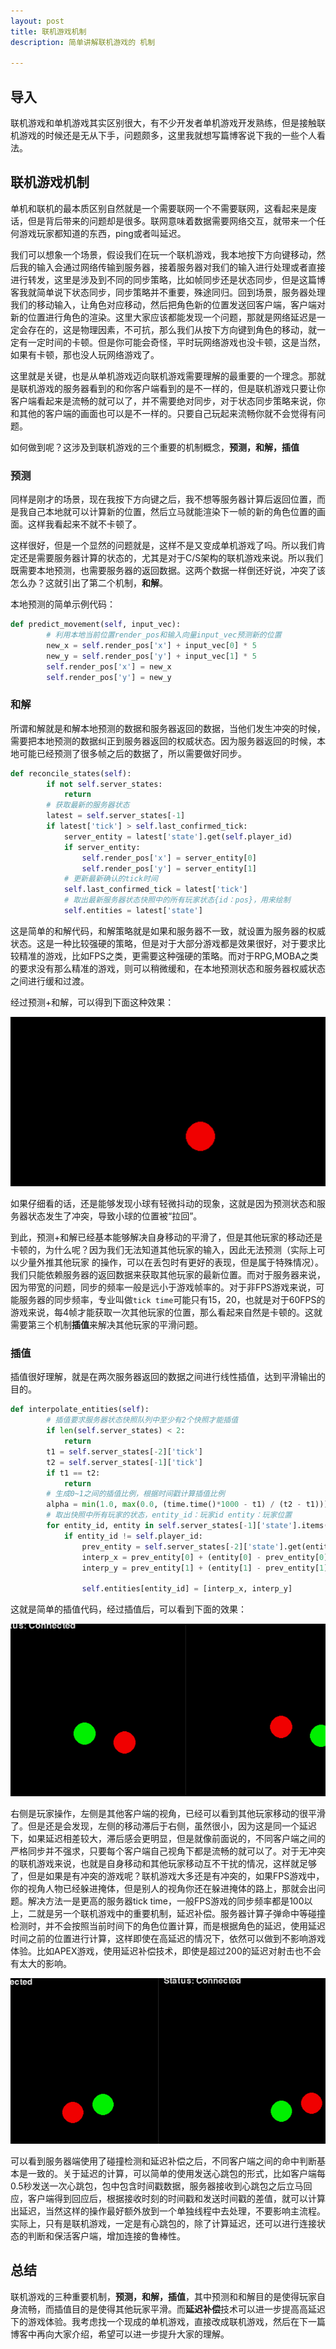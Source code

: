 ```yaml
---
layout: post
title: 联机游戏机制
description: 简单讲解联机游戏的 机制

---
```


## 导入

联机游戏和单机游戏其实区别很大，有不少开发者单机游戏开发熟练，但是接触联机游戏的时候还是无从下手，问题颇多，这里我就想写篇博客说下我的一些个人看法。

## 联机游戏机制

单机和联机的最本质区别自然就是一个需要联网一个不需要联网，这看起来是废话，但是背后带来的问题却是很多。联网意味着数据需要网络交互，就带来一个任何游戏玩家都知道的东西，ping或者叫延迟。

我们可以想象一个场景，假设我们在玩一个联机游戏，我本地按下方向键移动，然后我的输入会通过网络传输到服务器，接着服务器对我们的输入进行处理或者直接进行转发，这里是涉及到不同的同步策略，比如帧同步还是状态同步，但是这篇博客我就简单说下状态同步，同步策略并不重要，殊途同归。回到场景，服务器处理我们的移动输入，让角色对应移动，然后把角色新的位置发送回客户端，客户端对新的位置进行角色的渲染。这里大家应该都能发现一个问题，那就是网络延迟是一定会存在的，这是物理因素，不可抗，那么我们从按下方向键到角色的移动，就一定有一定时间的卡顿。但是你可能会奇怪，平时玩网络游戏也没卡顿，这是当然，如果有卡顿，那也没人玩网络游戏了。

这里就是关键，也是从单机游戏迈向联机游戏需要理解的最重要的一个理念。那就是联机游戏的服务器看到的和你客户端看到的是不一样的，但是联机游戏只要让你客户端看起来是流畅的就可以了，并不需要绝对同步，对于状态同步策略来说，你和其他的客户端的画面也可以是不一样的。只要自己玩起来流畅你就不会觉得有问题。

如何做到呢？这涉及到联机游戏的三个重要的机制概念，**预测，和解，插值**

### 预测

同样是刚才的场景，现在我按下方向键之后，我不想等服务器计算后返回位置，而是我自己本地就可以计算新的位置，然后立马就能渲染下一帧的新的角色位置的画面。这样我看起来不就不卡顿了。

这样很好，但是一个显然的问题就是，这样不是又变成单机游戏了吗。所以我们肯定还是需要服务器计算的状态的，尤其是对于C/S架构的联机游戏来说。所以我们既需要本地预测，也需要服务器的返回数据。这两个数据一样倒还好说，冲突了该怎么办？这就引出了第二个机制，**和解**。

本地预测的简单示例代码：

```python
def predict_movement(self, input_vec):
        # 利用本地当前位置render_pos和输入向量input_vec预测新的位置
        new_x = self.render_pos['x'] + input_vec[0] * 5
        new_y = self.render_pos['y'] + input_vec[1] * 5     
        self.render_pos['x'] = new_x
        self.render_pos['y'] = new_y
```

### 和解

所谓和解就是和解本地预测的数据和服务器返回的数据，当他们发生冲突的时候，需要把本地预测的数据纠正到服务器返回的权威状态。因为服务器返回的时候，本地可能已经预测了很多帧之后的数据了，所以需要做好同步。

```python
def reconcile_states(self):
        if not self.server_states:
            return
        # 获取最新的服务器状态
        latest = self.server_states[-1]
        if latest['tick'] > self.last_confirmed_tick:
            server_entity = latest['state'].get(self.player_id)
            if server_entity:
                self.render_pos['x'] = server_entity[0]
                self.render_pos['y'] = server_entity[1]
            # 更新最新确认的tick时间
            self.last_confirmed_tick = latest['tick']
            # 取出最新服务器状态快照中的所有玩家状态{id：pos}，用来绘制
            self.entities = latest['state']
```

这是简单的和解代码，和解策略就是如果和服务器不一致，就设置为服务器的权威状态。这是一种比较强硬的策略，但是对于大部分游戏都是效果很好，对于要求比较精准的游戏，比如FPS之类，更需要这种强硬的策略。而对于RPG,MOBA之类的要求没有那么精准的游戏，则可以稍微缓和，在本地预测状态和服务器权威状态之间进行缓和过渡。

经过预测+和解，可以得到下面这种效果：

![](https://github.com/cryer/cryer.github.io/raw/master/image/2.gif)

如果仔细看的话，还是能够发现小球有轻微抖动的现象，这就是因为预测状态和服务器状态发生了冲突，导致小球的位置被“拉回”。

到此，预测+和解已经基本能够解决自身移动的平滑了，但是其他玩家的移动还是卡顿的，为什么呢？因为我们无法知道其他玩家的输入，因此无法预测（实际上可以少量外推其他玩家 的操作，可以在丢包时有更好的表现，但是属于特殊情况）。我们只能依赖服务器的返回数据来获取其他玩家的最新位置。而对于服务器来说，因为带宽的问题，同步的频率一般是远小于游戏帧率的。对于非FPS游戏来说，可能服务器的同步频率，专业叫做`tick time`可能只有15，20，也就是对于60FPS的游戏来说，每4帧才能获取一次其他玩家的位置，那么看起来自然是卡顿的。这就需要第三个机制**插值**来解决其他玩家的平滑问题。

### 插值

插值很好理解，就是在两次服务器返回的数据之间进行线性插值，达到平滑输出的目的。

```python
def interpolate_entities(self):
        # 插值要求服务器状态快照队列中至少有2个快照才能插值
        if len(self.server_states) < 2:
            return
        t1 = self.server_states[-2]['tick']
        t2 = self.server_states[-1]['tick']
        if t1 == t2:
            return
        # 生成0~1之间的插值比例，根据时间戳计算插值比例
        alpha = min(1.0, max(0.0, (time.time()*1000 - t1) / (t2 - t1)))
        # 取出快照中所有玩家的状态，entity_id：玩家id entity：玩家位置
        for entity_id, entity in self.server_states[-1]['state'].items():
            if entity_id != self.player_id:
                prev_entity = self.server_states[-2]['state'].get(entity_id, entity)
                interp_x = prev_entity[0] + (entity[0] - prev_entity[0]) * alpha
                interp_y = prev_entity[1] + (entity[1] - prev_entity[1]) * alpha

                self.entities[entity_id] = [interp_x, interp_y]
```

这就是简单的插值代码，经过插值后，可以看到下面的效果：

![](https://github.com/cryer/cryer.github.io/raw/master/image/1.gif)

右侧是玩家操作，左侧是其他客户端的视角，已经可以看到其他玩家移动的很平滑了。但是还是会发现，左侧的移动滞后于右侧，虽然很小，因为这是同一个延迟下，如果延迟相差较大，滞后感会更明显，但是就像前面说的，不同客户端之间的严格同步并不强求，只要每个客户端自己视角下都是流畅的就可以了。对于无冲突的联机游戏来说，也就是自身移动和其他玩家移动互不干扰的情况，这样就足够了，但是如果是有冲突的游戏呢？联机游戏大多还是有冲突的，如果FPS游戏中，你的视角人物已经躲进掩体，但是别人的视角你还在躲进掩体的路上，那就会出问题。解决方法一是更高的服务器tick time，一般FPS游戏的同步频率都是100以上，二就是另一个联机游戏中的重要机制，延迟补偿。服务器计算子弹命中等碰撞检测时，并不会按照当前时间下的角色位置计算，而是根据角色的延迟，使用延迟时间之前的位置进行计算，这样即使在高延迟的情况下，依然可以做到不影响游戏体验。比如APEX游戏，使用延迟补偿技术，即使是超过200的延迟对射击也不会有太大的影响。

![](https://github.com/cryer/cryer.github.io/raw/master/image/3.gif)

可以看到服务器端使用了碰撞检测和延迟补偿之后，不同客户端之间的命中判断基本是一致的。关于延迟的计算，可以简单的使用发送心跳包的形式，比如客户端每0.5秒发送一次心跳包，包中包含时间戳数据，服务器接收到心跳包之后立马回应，客户端得到回应后，根据接收时刻的时间戳和发送时间戳的差值，就可以计算出延迟，当然这样的操作最好额外放到一个单独线程中去处理，不要影响主流程。实际上，只有是联机游戏，一定是有心跳包的，除了计算延迟，还可以进行连接状态的判断和保活客户端，增加连接的鲁棒性。

## 总结

联机游戏的三种重要机制，**预测，和解，插值**，其中预测和和解目的是使得玩家自身流畅，而插值目的是使得其他玩家平滑。而**延迟补偿**技术可以进一步提高高延迟下的游戏体验。我考虑找一个现成的单机游戏，直接改成联机游戏，然后在下一篇博客中再向大家介绍，希望可以进一步提升大家的理解。

